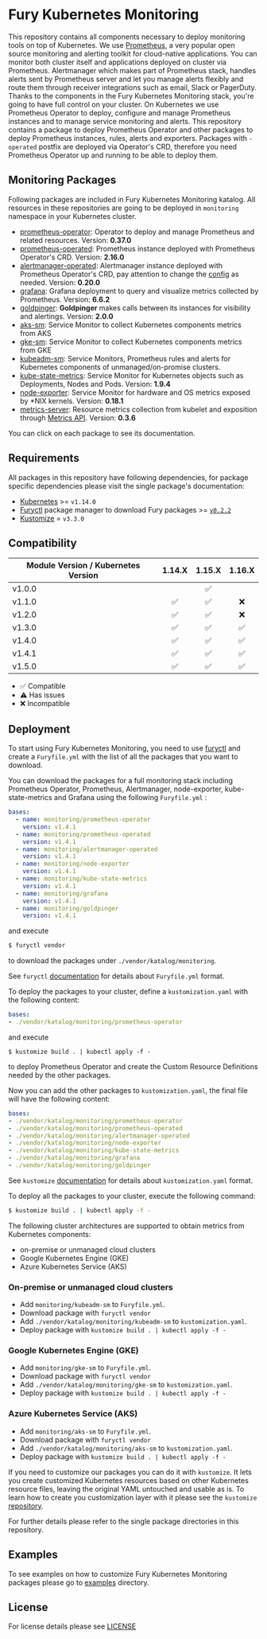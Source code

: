 # Fury Kubernetes Monitoring

This repository contains all components necessary to deploy monitoring tools on
top of Kubernetes. We use [Prometheus](https://prometheus.io/), a very popular open source monitoring and
alerting toolkit for cloud-native applications. You can monitor both cluster
itself and applications deployed on cluster via Prometheus. Alertmanager which
makes part of Prometheus stack, handles alerts sent by Prometheus server and let
you manage alerts flexibly and route them through receiver integrations such as
email, Slack or PagerDuty. Thanks to the components in the Fury Kubernetes
Monitoring stack, you're going to have full control on your cluster. On
Kubernetes we use Prometheus Operator to deploy, configure and manage Prometheus
instances and to manage service monitoring and alerts. This repository contains
a package to deploy Prometheus Operator and other packages to deploy Prometheus
instances, rules, alerts and exporters. Packages with `-operated` postfix are
deployed via Operator's CRD, therefore you need Prometheus Operator up and
running to be able to deploy them.

##  Monitoring Packages

Following packages are included in Fury Kubernetes Monitoring katalog. All
resources in these repositories are going to be deployed in `monitoring`
namespace in your Kubernetes cluster.

- [prometheus-operator](katalog/prometheus-operator): Operator to deploy and
  manage Prometheus and related resources. Version: **0.37.0**
- [prometheus-operated](katalog/prometheus-operated): Prometheus instance
  deployed with Prometheus Operator's CRD. Version: **2.16.0**
- [alertmanager-operated](katalog/alertmanager-operated): Alertmanager instance
  deployed with Prometheus Operator's CRD, pay attention to change the
[config](katalog/alertmanager-operated/secret.yml) as needed. Version: **0.20.0**
- [grafana](katalog/grafana): Grafana deployment to query and visualize metrics
  collected by Prometheus. Version: **6.6.2**
- [goldpinger](katalog/goldpinger): **Goldpinger** makes calls between its instances for visibility and alertings.
Version: **2.0.0**
- [aks-sm](katalog/aks-sm): Service Monitor to collect Kubernetes components
  metrics from AKS
- [gke-sm](katalog/gke-sm): Service Monitor to collect Kubernetes components
  metrics from GKE
- [kubeadm-sm](katalog/kubeadm-sm): Service Monitors, Prometheus rules and
  alerts for Kubernetes components of unmanaged/on-promise clusters.
- [kube-state-metrics](katalog/kube-state-metrics): Service Monitor for
  Kubernetes objects such as Deployments, Nodes and Pods. Version: **1.9.4**
- [node-exporter](katalog/node-exporter): Service Monitor for hardware and OS
  metrics exposed by \*NIX kernels. Version: **0.18.1**
- [metrics-server](katalog/metrics-server): Resource metrics collection from
  kubelet and exposition through [Metrics API](https://github.com/kubernetes/metrics).
  Version: **0.3.6**

You can click on each package to see its documentation.

## Requirements

All packages in this repository have following dependencies, for package
specific dependencies please visit the single package's documentation:

- [Kubernetes](https://kubernetes.io) >= `v1.14.0`
- [Furyctl](https://github.com/sighupio/furyctl) package manager to download
  Fury packages >= [`v0.2.2`](https://github.com/sighupio/furyctl/releases/tag/v0.2.2)
- [Kustomize](https://github.com/kubernetes-sigs/kustomize) = `v3.3.0`


## Compatibility

| Module Version / Kubernetes Version | 1.14.X             | 1.15.X             | 1.16.X             |
|-------------------------------------|:------------------:|:------------------:|:------------------:|
| v1.0.0                              |                    | :white_check_mark: |                    |
| v1.1.0                              | :white_check_mark: | :white_check_mark: | :x:                |
| v1.2.0                              | :white_check_mark: | :white_check_mark: | :x:                |
| v1.3.0                              | :white_check_mark: | :white_check_mark: | :white_check_mark: |
| v1.4.0                              | :white_check_mark: | :white_check_mark: | :white_check_mark: |
| v1.4.1                              | :white_check_mark: | :white_check_mark: | :white_check_mark: |
| v1.5.0                              | :white_check_mark: | :white_check_mark: | :white_check_mark: |

- :white_check_mark: Compatible
- :warning: Has issues
- :x: Incompatible


## Deployment

To start using Fury Kubernetes Monitoring, you need to use
[furyctl](https://github.com/sighup-io/furyctl/blob/master/README.md)
and create a `Furyfile.yml` with the list of all the packages that you want to
download.

You can download the packages for a full monitoring stack including
Prometheus Operator, Prometheus, Alertmanager, node-exporter, kube-state-metrics
and Grafana using the following `Furyfile.yml` :
```yaml
bases:
  - name: monitoring/prometheus-operator
    version: v1.4.1
  - name: monitoring/prometheus-operated
    version: v1.4.1
  - name: monitoring/alertmanager-operated
    version: v1.4.1
  - name: monitoring/node-exporter
    version: v1.4.1
  - name: monitoring/kube-state-metrics
    version: v1.4.1
  - name: monitoring/grafana
    version: v1.4.1
  - name: monitoring/goldpinger
    version: v1.4.1
```
and execute
```bash
$ furyctl vendor
```
to download the packages under `./vendor/katalog/monitoring`.

See `furyctl`
[documentation](https://github.com/sighup-io/furyctl/blob/master/README.md)
for details about `Furyfile.yml` format.

To deploy the packages to your cluster, define a `kustomization.yaml` with the
following content:
```yaml
bases:
- ./vendor/katalog/monitoring/prometheus-operator
```
and execute
```shell
$ kustomize build . | kubectl apply -f -
```
to deploy Prometheus Operator and create the Custom Resource Definitions needed
by the other packages.

Now you can add the other packages to `kustomization.yaml`, the final file will
have the following content:
```yaml
bases:
- ./vendor/katalog/monitoring/prometheus-operator
- ./vendor/katalog/monitoring/prometheus-operated
- ./vendor/katalog/monitoring/alertmanager-operated
- ./vendor/katalog/monitoring/node-exporter
- ./vendor/katalog/monitoring/kube-state-metrics
- ./vendor/katalog/monitoring/grafana
- ./vendor/katalog/monitoring/goldpinger
```

See `kustomize`
[documentation](https://github.com/kubernetes-sigs/kustomize/blob/master/docs/README.md)
for details about `kustomization.yaml` format.

To deploy all the packages to your cluster, execute the following command:
```bash
$ kustomize build . | kubectl apply -f -
```

The following cluster architectures are supported to obtain metrics from
Kubernetes components:
- on-premise or unmanaged cloud clusters
- Google Kubernetes Engine (GKE)
- Azure Kubernetes Service (AKS)

### On-premise or unmanaged cloud clusters
- Add `monitoring/kubeadm-sm` to `Furyfile.yml`.
- Download package with `furyctl vendor`
- Add `./vendor/katalog/monitoring/kubeadm-sm` to `kustomization.yaml`.
- Deploy package with `kustomize build . | kubectl apply -f -`

### Google Kubernetes Engine (GKE)
- Add `monitoring/gke-sm` to `Furyfile.yml`.
- Download package with `furyctl vendor`
- Add `./vendor/katalog/monitoring/gke-sm` to `kustomization.yaml`.
- Deploy package with `kustomize build . | kubectl apply -f -`

### Azure Kubernetes Service (AKS)
- Add `monitoring/aks-sm` to `Furyfile.yml`.
- Download package with `furyctl vendor`
- Add `./vendor/katalog/monitoring/aks-sm` to `kustomization.yaml`.
- Deploy package with `kustomize build . | kubectl apply -f -`

If you need to customize our packages you can do it with `kustomize`. It lets
you create customized Kubernetes resources based on other Kubernetes resource
files, leaving the original YAML untouched and usable as is. To learn how to
create you customization layer with it please see the `kustomize`
[repository](https://github.com/kubernetes-sigs/kustomize).

For further details please refer to the single package directories in this
repository.

## Examples

To see examples on how to customize Fury Kubernetes Monitoring packages please
go to [examples](examples) directory.

## License

For license details please see [LICENSE](https://sighup.io/fury/license)
